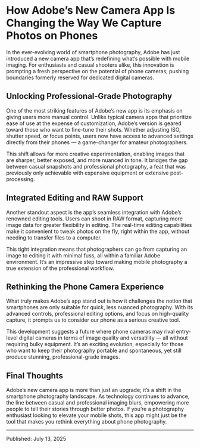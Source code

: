 # How Adobe’s New Camera App Is Changing the Way We Capture Photos on Phones

In the ever-evolving world of smartphone photography, Adobe has just introduced a new camera app that’s redefining what’s possible with mobile imaging. For enthusiasts and casual shooters alike, this innovation is prompting a fresh perspective on the potential of phone cameras, pushing boundaries formerly reserved for dedicated digital cameras.

## Unlocking Professional-Grade Photography

One of the most striking features of Adobe’s new app is its emphasis on giving users more manual control. Unlike typical camera apps that prioritize ease of use at the expense of customization, Adobe’s version is geared toward those who want to fine-tune their shots. Whether adjusting ISO, shutter speed, or focus points, users now have access to advanced settings directly from their phones — a game-changer for amateur photographers.

This shift allows for more creative experimentation, enabling images that are sharper, better exposed, and more nuanced in tone. It bridges the gap between casual snapshots and professional photography, a feat that was previously only achievable with expensive equipment or extensive post-processing.

## Integrated Editing and RAW Support

Another standout aspect is the app’s seamless integration with Adobe’s renowned editing tools. Users can shoot in RAW format, capturing more image data for greater flexibility in editing. The real-time editing capabilities make it convenient to tweak photos on the fly, right within the app, without needing to transfer files to a computer.

This tight integration means that photographers can go from capturing an image to editing it with minimal fuss, all within a familiar Adobe environment. It’s an impressive step toward making mobile photography a true extension of the professional workflow.

## Rethinking the Phone Camera Experience

What truly makes Adobe’s app stand out is how it challenges the notion that smartphones are only suitable for quick, less nuanced photography. With its advanced controls, professional editing options, and focus on high-quality capture, it prompts us to consider our phone as a serious creative tool.

This development suggests a future where phone cameras may rival entry-level digital cameras in terms of image quality and versatility — all without requiring bulky equipment. It’s an exciting evolution, especially for those who want to keep their photography portable and spontaneous, yet still produce stunning, professional-grade images.

## Final Thoughts

Adobe’s new camera app is more than just an upgrade; it’s a shift in the smartphone photography landscape. As technology continues to advance, the line between casual and professional imaging blurs, empowering more people to tell their stories through better photos. If you’re a photography enthusiast looking to elevate your mobile shots, this app might just be the tool that makes you rethink everything about phone photography.

---

Published: July 13, 2025
